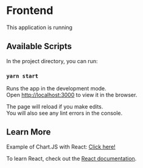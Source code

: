 # Frontend

This application is running 

## Available Scripts

In the project directory, you can run:

### `yarn start`

Runs the app in the development mode.<br />
Open [http://localhost:3000](http://localhost:3000) to view it in the browser.

The page will reload if you make edits.<br />
You will also see any lint errors in the console.

## Learn More

Example of Chart.JS with React: [Click here!](http://jerairrest.github.io/react-chartjs-2/)

To learn React, check out the [React documentation](https://reactjs.org/).